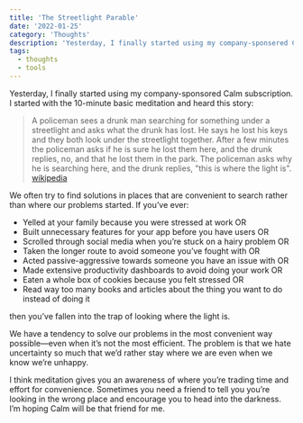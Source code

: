 ```yaml
---
title: 'The Streetlight Parable'
date: '2022-01-25'
category: 'Thoughts'
description: 'Yesterday, I finally started using my company-sponsered Calm subscription. I started with the 10-minute basic meditation and heard this story'
tags:
  - thoughts
  - tools
---
```


Yesterday, I finally started using my company-sponsored Calm subscription. I started with the 10-minute basic meditation and heard this story:

> A policeman sees a drunk man searching for something under a streetlight and asks what the drunk has lost. He says he lost his keys and they both look under the streetlight together. After a few minutes the policeman asks if he is sure he lost them here, and the drunk replies, no, and that he lost them in the park. The policeman asks why he is searching here, and the drunk replies, "this is where the light is".  [wikipedia](https://en.wikipedia.org/wiki/Streetlight_effect#cite_note-wrong-2)
> 

We often try to find solutions in places that are convenient to search rather than where our problems started. If you’ve ever:

- Yelled at your family because you were stressed at work OR
- Built unnecessary features for your app before you have users OR
- Scrolled through social media when you’re stuck on a hairy problem OR
- Taken the longer route to avoid someone you’ve fought with OR
- Acted passive-aggressive towards someone you have an issue with OR
- Made extensive productivity dashboards to avoid doing your work OR
- Eaten a whole box of cookies because you felt stressed OR
- Read way too many books and articles about the thing you want to do instead of doing it

then you’ve fallen into the trap of looking where the light is.

We have a tendency to solve our problems in the most convenient way possible—even when it’s not the most efficient. The problem is that we hate uncertainty so much that we’d rather stay where we are even when we know we’re unhappy.

I think meditation gives you an awareness of where you’re trading time and effort for convenience. Sometimes you need a friend to tell you you’re looking in the wrong place and encourage you to head into the darkness. I’m hoping Calm will be that friend for me.